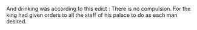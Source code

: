 And drinking was according to this edict : There is no compulsion. For the king had given orders to all the staff of his palace to do as each man desired.
